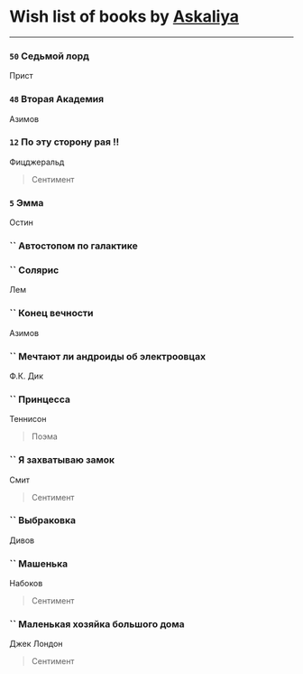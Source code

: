 # Wish list of books by [Askaliya](http://vk.com/id326783541)
---

### `50` Седьмой лорд
Прист

### `48` Вторая Академия
Азимов

### `12` По эту сторону рая !!
Фицджеральд
> Сентимент

### `5` Эмма
Остин

### `` Автостопом по галактике

### `` Солярис
Лем

### `` Конец вечности
Азимов

### `` Мечтают ли андроиды об электроовцах
Ф.К. Дик

### `` Принцесса
Теннисон
> Поэма

### `` Я захватываю замок
Смит
> Сентимент

### `` Выбраковка
Дивов

### `` Машенька
Набоков
> Сентимент

### `` Маленькая хозяйка большого дома
Джек Лондон
> Сентимент

